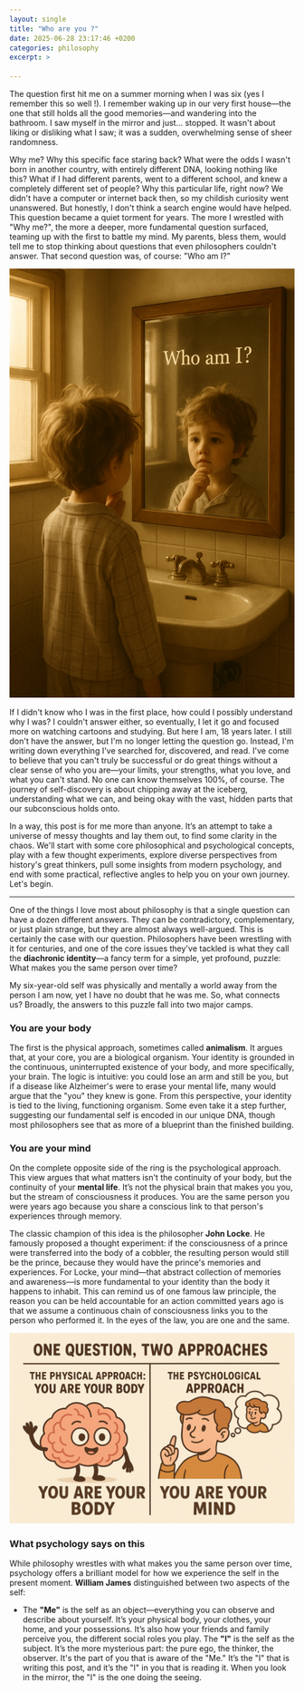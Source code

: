 ```yaml
---
layout: single
title: "Who are you ?"
date: 2025-06-28 23:17:46 +0200
categories: philosophy
excerpt: >

---
```


The question first hit me on a summer morning when I was six (yes I remember this so well !). I remember waking up in our very first house—the one that still holds all the good memories—and wandering into the bathroom. I saw myself in the mirror and just... stopped. It wasn't about liking or disliking what I saw; it was a sudden, overwhelming sense of sheer randomness.

Why me? Why this specific face staring back? What were the odds I wasn't born in another country, with entirely different DNA, looking nothing like this? What if I had different parents, went to a different school, and knew a completely different set of people? Why this particular life, right now?
We didn't have a computer or internet back then, so my childish curiosity went unanswered. But honestly, I don't think a search engine would have helped. This question became a quiet torment for years. The more I wrestled with "Why me?", the more a deeper, more fundamental question surfaced, teaming up with the first to battle my mind. My parents, bless them, would tell me to stop thinking about questions that even philosophers couldn't answer. That second question was, of course: "Who am I?"

<img src="assets/images/who_am_i.png" alt="Small kid telling himself who am I ?"> 

If I didn't know who I was in the first place, how could I possibly understand why I was? I couldn't answer either, so eventually, I let it go and focused more on watching cartoons and studying.
But here I am, 18 years later. I still don't have the answer, but I'm no longer letting the question go. Instead, I'm writing down everything I've searched for, discovered, and read. I've come to believe that you can't truly be successful or do great things without a clear sense of who you are—your limits, your strengths, what you love, and what you can't stand. No one can know themselves 100%, of course. The journey of self-discovery is about chipping away at the iceberg, understanding what we can, and being okay with the vast, hidden parts that our subconscious holds onto.

In a way, this post is for me more than anyone. It’s an attempt to take a universe of messy thoughts and lay them out, to find some clarity in the chaos. We'll start with some core philosophical and psychological concepts, play with a few thought experiments, explore diverse perspectives from history's great thinkers, pull some insights from modern psychology, and end with some practical, reflective angles to help you on your own journey.
Let's begin.

---

One of the things I love most about philosophy is that a single question can have a dozen different answers. They can be contradictory, complementary, or just plain strange, but they are almost always well-argued. This is certainly the case with our question. Philosophers have been wrestling with it for centuries, and one of the core issues they've tackled is what they call the **diachronic identity**—a fancy term for a simple, yet profound, puzzle: What makes you the same person over time?

My six-year-old self was physically and mentally a world away from the person I am now, yet I have no doubt that he was me. So, what connects us? Broadly, the answers to this puzzle fall into two major camps.

### You are your body
The first is the physical approach, sometimes called **animalism**. It argues that, at your core, you are a biological organism. Your identity is grounded in the continuous, uninterrupted existence of your body, and more specifically, your brain. The logic is intuitive: you could lose an arm and still be you, but if a disease like Alzheimer's were to erase your mental life, many would argue that the "you" they knew is gone. From this perspective, your identity is tied to the living, functioning organism. Some even take it a step further, suggesting our fundamental self is encoded in our unique DNA, though most philosophers see that as more of a blueprint than the finished building.

### You are your mind
On the complete opposite side of the ring is the psychological approach. This view argues that what matters isn't the continuity of your body, but the continuity of your **mental life**. It’s not the physical brain that makes you you, but the stream of consciousness it produces. You are the same person you were years ago because you share a conscious link to that person's experiences through memory.

The classic champion of this idea is the philosopher **John Locke**. He famously proposed a thought experiment: if the consciousness of a prince were transferred into the body of a cobbler, the resulting person would still be the prince, because they would have the prince's memories and experiences. For Locke, your mind—that abstract collection of memories and awareness—is more fundamental to your identity than the body it happens to inhabit.
This can remind us of one famous law principle, the reason you can be held accountable for an action committed years ago is that we assume a continuous chain of consciousness links you to the person who performed it. In the eyes of the law, you are one and the same.

<img src="assets/images/who_am_i_1.png" alt="The two answers to the diachronic identity problem"> 


### What psychology says on this
While philosophy wrestles with what makes you the same person over time, psychology offers a brilliant model for how we experience the self in the present moment. **William James** distinguished between two aspects of the self: 
- The **"Me"** is the self as an object—everything you can observe and describe about yourself. It’s your physical body, your clothes, your home, and your possessions. It’s also how your friends and family perceive you, the different social roles you play.
The **"I"** is the self as the subject. It’s the more mysterious part: the pure ego, the thinker, the observer. It's the part of you that is aware of the "Me." It’s the "I" that is writing this post, and it’s the "I" in you that is reading it. When you look in the mirror, the "I" is the one doing the seeing.